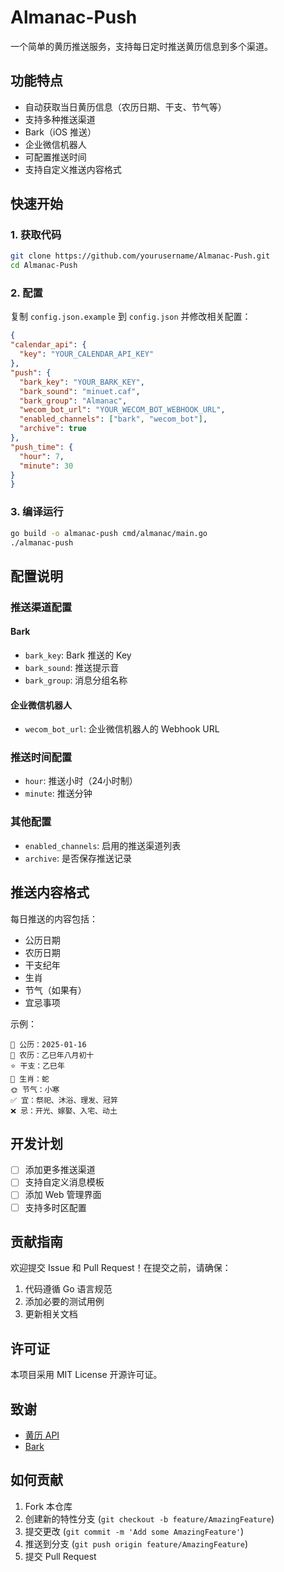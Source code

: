 # Almanac-Push

一个简单的黄历推送服务，支持每日定时推送黄历信息到多个渠道。

## 功能特点

- 自动获取当日黄历信息（农历日期、干支、节气等）
- 支持多种推送渠道
- Bark（iOS 推送）
- 企业微信机器人
- 可配置推送时间
- 支持自定义推送内容格式

## 快速开始

### 1. 获取代码

```bash
git clone https://github.com/yourusername/Almanac-Push.git
cd Almanac-Push
```

### 2. 配置

复制 `config.json.example` 到 `config.json` 并修改相关配置：

```json
{
"calendar_api": {
  "key": "YOUR_CALENDAR_API_KEY"
},
"push": {
  "bark_key": "YOUR_BARK_KEY",
  "bark_sound": "minuet.caf",
  "bark_group": "Almanac",
  "wecom_bot_url": "YOUR_WECOM_BOT_WEBHOOK_URL",
  "enabled_channels": ["bark", "wecom_bot"],
  "archive": true
},
"push_time": {
  "hour": 7,
  "minute": 30
}
}
```

### 3. 编译运行

```bash
go build -o almanac-push cmd/almanac/main.go
./almanac-push
```

## 配置说明

### 推送渠道配置

#### Bark
- `bark_key`: Bark 推送的 Key
- `bark_sound`: 推送提示音
- `bark_group`: 消息分组名称

#### 企业微信机器人
- `wecom_bot_url`: 企业微信机器人的 Webhook URL

### 推送时间配置
- `hour`: 推送小时（24小时制）
- `minute`: 推送分钟

### 其他配置
- `enabled_channels`: 启用的推送渠道列表
- `archive`: 是否保存推送记录

## 推送内容格式

每日推送的内容包括：
- 公历日期
- 农历日期
- 干支纪年
- 生肖
- 节气（如果有）
- 宜忌事项

示例：
```
📅 公历：2025-01-16
🏮 农历：乙巳年八月初十
⭐ 干支：乙巳年
🐾 生肖：蛇
🌞 节气：小寒
✅ 宜：祭祀、沐浴、理发、冠笄
❌ 忌：开光、嫁娶、入宅、动土
```

## 开发计划

- [ ] 添加更多推送渠道
- [ ] 支持自定义消息模板
- [ ] 添加 Web 管理界面
- [ ] 支持多时区配置

## 贡献指南

欢迎提交 Issue 和 Pull Request！在提交之前，请确保：

1. 代码遵循 Go 语言规范
2. 添加必要的测试用例
3. 更新相关文档

## 许可证

本项目采用 MIT License 开源许可证。

## 致谢

- [黄历 API](https://cn.apihz.cn/)
- [Bark](https://github.com/Finb/Bark)

## 如何贡献

1. Fork 本仓库
2. 创建新的特性分支 (`git checkout -b feature/AmazingFeature`)
3. 提交更改 (`git commit -m 'Add some AmazingFeature'`)
4. 推送到分支 (`git push origin feature/AmazingFeature`)
5. 提交 Pull Request
